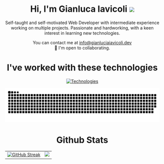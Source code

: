 <h1 align="center">
  Hi, I'm Gianluca Iavicoli
  <img src="https://media.giphy.com/media/hvRJCLFzcasrR4ia7z/giphy.gif" width="28">
</h1>

<p align="center">
Self-taught and self-motivated Web Developer with intermediate experience working on multiple projects. Passionate and hardworking, with a keen interest in learning new technologies.
</p>

<p align="center">
  You can contact me at <a href="mailto:info@gianluciaiavicoli.dev">info@gianluciaiavicoli.dev</a><br>
  🤝 I'm open to collaborating.
</p>

<h1 align="center">I've worked with these technologies</h1>
<p align="center">
  <a href="https://skillicons.dev">
    <img src="https://skillicons.dev/icons?theme=dark&i=nuxt,vue,pinia,js,ts,vite,vitest,css,tailwind,prisma,postgres,mysql,mongodb,sqlite,nodejs,prisma,py,django,git,github,githubactions,bash,linux,arch,vim,neovim,lua,aws,gcp,docker,nginx,vercel,cloudflare,npm,pnpm,md,figma" alt="Technologies">
  </a>
</p>

![Snake animation](https://raw.githubusercontent.com/kalix127/kalix127/output/github-contribution-grid-snake-dark.svg)

<h1 align="center">Github Stats</h1>
<table align="center" style="border: none">
  <tr style="border: none;">
    <td>
      <a href="https://git.io/streak-stats">
        <img
          src="https://github-readme-streak-stats-two-amber.vercel.app?user=kalix127&theme=dark&hide_border=true&stroke=2DBA4E&ring=2DBA4E&fire=2DBA4E&currStreakLabel=2DBA4E"
          alt="GitHub Streak"
        />
      </a>
    </td>
    <td>
      <img
        src="https://github-readme-stats-kalix127.vercel.app/api?username=kalix127&theme=dark&hide_border=true&show_icons=true&hide_rank=true&number_format=true&hide=commits&show=prs_merged"
      />
    </td>
  </tr>
</table>
